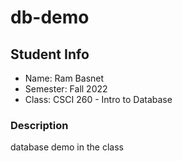 # db-demo

## Student Info

- Name: Ram Basnet
- Semester: Fall 2022
- Class: CSCI 260 - Intro to Database

### Description

database demo in the class

